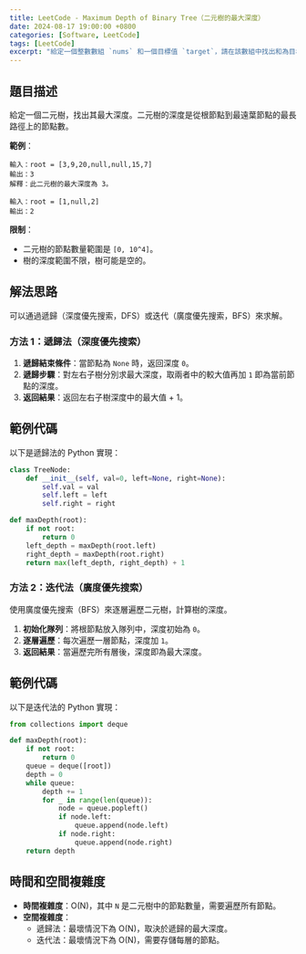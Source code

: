 ```yaml
---
title: LeetCode - Maximum Depth of Binary Tree（二元樹的最大深度）
date: 2024-08-17 19:00:00 +0800
categories: [Software, LeetCode]
tags: [LeetCode] 
excerpt: "給定一個整數數組 `nums` 和一個目標值 `target`，請在該數組中找出和為目標值的那兩個整數，並返回它們的索引"
---
```


## 題目描述
給定一個二元樹，找出其最大深度。二元樹的深度是從根節點到最遠葉節點的最長路徑上的節點數。

**範例**：

```
輸入：root = [3,9,20,null,null,15,7]
輸出：3
解釋：此二元樹的最大深度為 3。
```

```
輸入：root = [1,null,2]
輸出：2
```

**限制**：
- 二元樹的節點數量範圍是 `[0, 10^4]`。
- 樹的深度範圍不限，樹可能是空的。

## 解法思路
可以通過遞歸（深度優先搜索，DFS）或迭代（廣度優先搜索，BFS）來求解。

### 方法 1：遞歸法（深度優先搜索）
1. **遞歸結束條件**：當節點為 `None` 時，返回深度 `0`。
2. **遞歸步驟**：對左右子樹分別求最大深度，取兩者中的較大值再加 `1` 即為當前節點的深度。
3. **返回結果**：返回左右子樹深度中的最大值 + 1。

## 範例代碼

以下是遞歸法的 Python 實現：

```python
class TreeNode:
    def __init__(self, val=0, left=None, right=None):
        self.val = val
        self.left = left
        self.right = right

def maxDepth(root):
    if not root:
        return 0
    left_depth = maxDepth(root.left)
    right_depth = maxDepth(root.right)
    return max(left_depth, right_depth) + 1
```

### 方法 2：迭代法（廣度優先搜索）
使用廣度優先搜索（BFS）來逐層遍歷二元樹，計算樹的深度。
1. **初始化隊列**：將根節點放入隊列中，深度初始為 `0`。
2. **逐層遍歷**：每次遍歷一層節點，深度加 `1`。
3. **返回結果**：當遍歷完所有層後，深度即為最大深度。

## 範例代碼

以下是迭代法的 Python 實現：

```python
from collections import deque

def maxDepth(root):
    if not root:
        return 0
    queue = deque([root])
    depth = 0
    while queue:
        depth += 1
        for _ in range(len(queue)):
            node = queue.popleft()
            if node.left:
                queue.append(node.left)
            if node.right:
                queue.append(node.right)
    return depth
```

## 時間和空間複雜度
- **時間複雜度**：O(N)，其中 `N` 是二元樹中的節點數量，需要遍歷所有節點。
- **空間複雜度**：
  - 遞歸法：最壞情況下為 O(N)，取決於遞歸的最大深度。
  - 迭代法：最壞情況下為 O(N)，需要存儲每層的節點。
